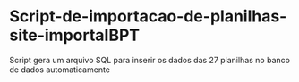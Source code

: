 # Script-de-importacao-de-planilhas-site-importaIBPT
Script gera um arquivo SQL para inserir os dados das 27 planilhas no banco de dados automaticamente

